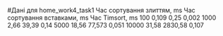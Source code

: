 #Дані для home_work4_task1
    Час сортування злиттям, ms	Час сортування вставками, ms	Час Timsort, ms
100	                 0,109	                         0,25	           0,002
1000	               2,66	                          39,39	           0,14
5000	               18,56	                       77,573	           0,051
10000             	 31,58	                       2830,58	         0,107


